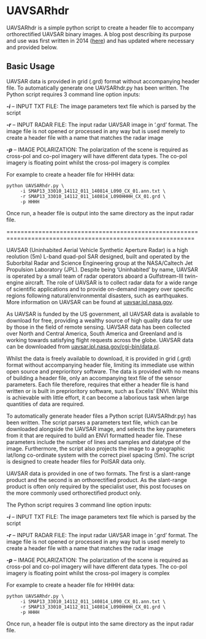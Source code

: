 # UAVSARhdr

UAVSARhdr is a simple python script to create a header file to accompany orthorectified UAVSAR binary images. A blog post describing its purpose and use was first written in 2014 ([here](https://spectraldifferences.wordpress.com/2014/09/29/envi-header-uavsar/)) and has updated where necessary and provided below.

## Basic Usage

UAVSAR data is provided in grid (.grd) format without accompanying header file. To automatically generate one UAVSARhdr.py has been written. The Python script requires 3 command line option inputs:

**_-i_** – INPUT TXT FILE: The image parameters text file which is parsed by the script

**_-r_** – INPUT RADAR FILE: The input radar UAVSAR image in ‘.grd’ format. The image file is not opened or processed in any way but is used merely to create a header file with a name that matches the radar image

**_-p_** – IMAGE POLARIZATION: The polarization of the scene is required as cross-pol and co-pol imagery will have different data types. The co-pol imagery is floating point whilst the cross-pol imagery is complex

For example to create a header file for HHHH data:

    python UAVSARhdr.py \
         -i SMAP13_33010_14112_011_140814_L090_CX_01.ann.txt \
         -r SMAP13_33010_14112_011_140814_L090HHHH_CX_01.grd \
         -p HHHH

Once run, a header file is output into the same directory as the input radar file.

===========================================================================================================

UAVSAR (Uninhabited Aerial Vehicle Synthetic Aperture Radar) is a high reolution (5m) L-band quad-pol SAR designed, built and operated by the Suborbital Radar and Science Engineering group at the NASA/Caltech Jet Propulsion Laboratory (JPL). Despite being ‘Uninhabited’ by name, UAVSAR is operated by a small team of radar operators aboard a Gulfstream-III twin-engine aircraft. The role of UAVSAR is to collect radar data for a wide range of scientific applications and to provide on-demand imagery over specific regions following natural/environmental disasters, such as earthquakes. More information on UAVSAR can be found at [uavsar.jpl.nasa.gov](uavsar.jpl.nasa.gov).

As UAVSAR is funded by the US government, all UAVSAR data is available to download for free, providing a wealthy source of high quality data for use by those in the field of remote sensing. UAVSAR data has been collected over North and Central America, South America and Greenland and is working towards satisfying flight requests across the globe. UAVSAR data can be downloaded from [uavsar.jpl.nasa.gov/cgi-bin/data.pl](uavsar.jpl.nasa.gov/cgi-bin/data.pl).

Whilst the data is freely available to download, it is provided in grid (.grd) format without accompanying header file, limiting its immediate use within open source and preprioritory software. The data is provided with no means of building a header file, only an accompanying text file of the sensor parameters. Each file therefore, requires that either a header file is hand written or is built in preprioritory software, such as Excelis’ ENVI. Whilst this is achievable with little effort, it can become a laborious task when large quantities of data are required.

To automatically generate header files a Python script (UAVSARhdr.py) has been written. The script parses a parameters text file, which can be downloaded alongside the UAVSAR image, and selects the key parameters from it that are required to build an ENVI formatted header file. These parameters include the number of lines and samples and datatype of the image. Furthermore, the script also projects the image to a geographic lat/long co-ordinate system with the correct pixel spacing (5m). The script is designed to create header files for PolSAR data only.

UAVSAR data is provided in one of two formats. The first is a slant-range product and the second is an orthorectified product. As the slant-range product is often only required by the specialist user, this post focuses on the more commonly used orthorectified product only.

The Python script requires 3 command line option inputs:

**_-i_** – INPUT TXT FILE: The image parameters text file which is parsed by the script

**_-r_** – INPUT RADAR FILE: The input radar UAVSAR image in ‘.grd’ format. The image file is not opened or processed in any way but is used merely to create a header file with a name that matches the radar image

**_-p_** – IMAGE POLARIZATION: The polarization of the scene is required as cross-pol and co-pol imagery will have different data types. The co-pol imagery is floating point whilst the cross-pol imagery is complex

For example to create a header file for HHHH data:

    python UAVSARhdr.py \
         -i SMAP13_33010_14112_011_140814_L090_CX_01.ann.txt \
         -r SMAP13_33010_14112_011_140814_L090HHHH_CX_01.grd \
         -p HHHH

Once run, a header file is output into the same directory as the input radar file.
